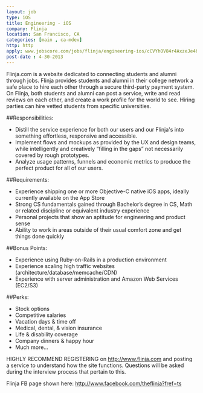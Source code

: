 ```yaml
---
layout: job
type: iOS
title: Engineering - iOS
company: Flinja
location: San Francisco, CA
categories: [main , ca-mdev]
http: http
apply: www.jobscore.com/jobs/flinja/engineering-ios/cCVYhOV84r4AxzeJe4bk1X
post-date : 4-30-2013
---
```


Flinja.com is a website dedicated to connecting students and alumni through jobs.  Flinja provides students and alumni in their college network a safe place to hire each other through a secure third-party payment system. On Flinja, both students and alumni can post a service, write and read reviews on each other, and create a work profile for the world to see. Hiring parties can hire vetted students from specific universities.

##Responsibilities:

* Distill the service experience for both our users and our Flinja's into something effortless, responsive and accessible.
* Implement flows and mockups as provided by the UX and design teams, while intelligently and creatively “filling in the gaps” not necessarily covered by rough prototypes.
* Analyze usage patterns, funnels and economic metrics to produce the perfect product for all of our users.

##Requirements:

* Experience shipping one or more Objective-C native iOS apps, ideally currently available on the App Store
* Strong CS fundamentals gained through Bachelor’s degree in CS, Math or related discipline or equivalent industry experience
* Personal projects that show an aptitude for engineering and product sense
* Ability to work in areas outside of their usual comfort zone and get things done quickly

##Bonus Points:

* Experience using Ruby-on-Rails in a production environment
* Experience scaling high traffic websites (architecture/database/memcache/CDN)
* Experience with server administration and Amazon Web Services (EC2/S3)

##Perks:

* Stock options
* Competitive salaries
* Vacation days & time off
* Medical, dental, & vision insurance
* Life & disability coverage
* Company dinners & happy hour
* Much more...

HIGHLY RECOMMEND REGISTERING on <http://www.flinja.com> and posting a service to understand how the site functions. Questions will be asked during the interview process that pertain to this.

Flinja FB page shown here: <http://www.facebook.com/theflinja?fref=ts>